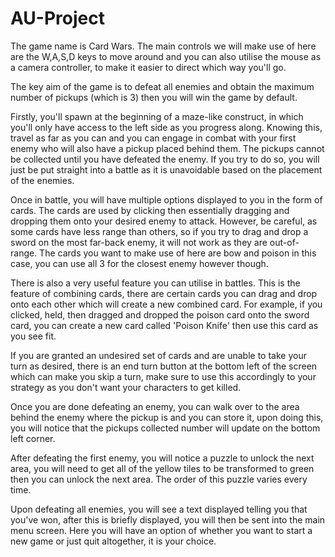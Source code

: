 # AU-Project

The game name is Card Wars. The main controls we will make use of here are the W,A,S,D keys to move around and you can also utilise the mouse as a camera controller, to make it easier to direct which way you'll go.

The key aim of the game is to defeat all enemies and obtain the maximum number of pickups (which is 3) then you will win the game by default.

Firstly, you'll spawn at the beginning of a maze-like construct, in which you'll only have access to the left side as you progress along. 
Knowing this, travel as far as you can and you can engage in combat with your first enemy who will also have a pickup placed behind them.
The pickups cannot be collected until you have defeated the enemy. If you try to do so, you will just be put straight into a battle as it is unavoidable based on the placement of the enemies.

Once in battle, you will have multiple options displayed to you in the form of cards. The cards are used by clicking then essentially dragging and dropping them onto your desired enemy to attack.
However, be careful, as some cards have less range than others, so if you try to drag and drop a sword on the most far-back enemy, it will not work as they are out-of-range.
The cards you want to make use of here are bow and poison in this case, you can use all 3 for the closest enemy however though.

There is also a very useful feature you can utilise in battles. This is the feature of combining cards, there are certain cards you can drag and drop onto each other which will create a new combined card.
For example, if you clicked, held, then dragged and dropped the poison card onto the sword card, you can create a new card called 'Poison Knife' then use this card as you see fit.

If you are granted an undesired set of cards and are unable to take your turn as desired, there is an end turn button at the bottom left of the screen which can make you skip a turn, make sure to use this accordingly to your strategy as you don't want your characters to get killed.

Once you are done defeating an enemy, you can walk over to the area behind the enemy where the pickup is and you can store it, upon doing this, you will notice that the pickups collected number will update on the bottom left corner.

After defeating the first enemy, you will notice a puzzle to unlock the next area, you will need to get all of the yellow tiles to be transformed to green then you can unlock the next area. The order of this puzzle varies every time.

Upon defeating all enemies, you will see a text displayed telling you that you've won, after this is briefly displayed, you will then be sent into the main menu screen.
Here you will have an option of whether you want to start a new game or just quit altogether, it is your choice.
